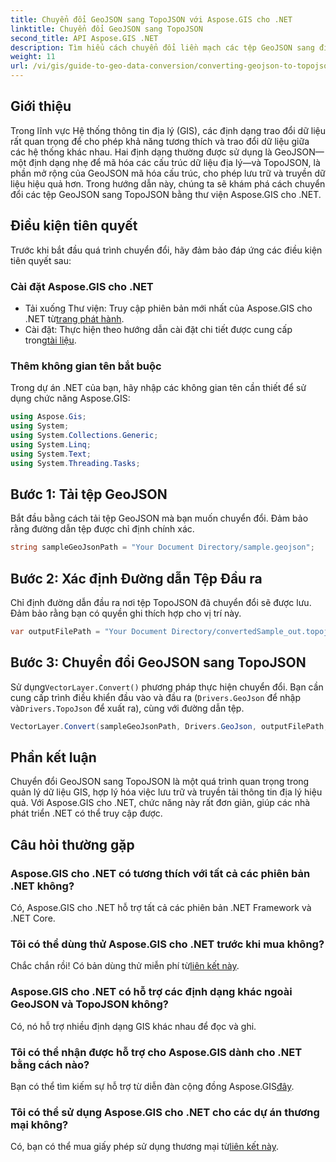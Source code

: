 ```yaml
---
title: Chuyển đổi GeoJSON sang TopoJSON với Aspose.GIS cho .NET
linktitle: Chuyển đổi GeoJSON sang TopoJSON
second_title: API Aspose.GIS .NET
description: Tìm hiểu cách chuyển đổi liền mạch các tệp GeoJSON sang định dạng TopoJSON bằng thư viện Aspose.GIS mạnh mẽ cho .NET. Hướng dẫn từng bước này bao gồm mọi thứ từ cài đặt đến thực thi.
weight: 11
url: /vi/gis/guide-to-geo-data-conversion/converting-geojson-to-topojson/
---
```

## Giới thiệu

Trong lĩnh vực Hệ thống thông tin địa lý (GIS), các định dạng trao đổi dữ liệu rất quan trọng để cho phép khả năng tương thích và trao đổi dữ liệu giữa các hệ thống khác nhau. Hai định dạng thường được sử dụng là GeoJSON—một định dạng nhẹ để mã hóa các cấu trúc dữ liệu địa lý—và TopoJSON, là phần mở rộng của GeoJSON mã hóa cấu trúc, cho phép lưu trữ và truyền dữ liệu hiệu quả hơn. Trong hướng dẫn này, chúng ta sẽ khám phá cách chuyển đổi các tệp GeoJSON sang TopoJSON bằng thư viện Aspose.GIS cho .NET.

## Điều kiện tiên quyết

Trước khi bắt đầu quá trình chuyển đổi, hãy đảm bảo đáp ứng các điều kiện tiên quyết sau:

### Cài đặt Aspose.GIS cho .NET

-  Tải xuống Thư viện: Truy cập phiên bản mới nhất của Aspose.GIS cho .NET từ[trang phát hành](https://releases.aspose.com/gis/net/).
- Cài đặt: Thực hiện theo hướng dẫn cài đặt chi tiết được cung cấp trong[tài liệu](https://reference.aspose.com/gis/net/).

### Thêm không gian tên bắt buộc

Trong dự án .NET của bạn, hãy nhập các không gian tên cần thiết để sử dụng chức năng Aspose.GIS:

```csharp
using Aspose.Gis;
using System;
using System.Collections.Generic;
using System.Linq;
using System.Text;
using System.Threading.Tasks;
```

## Bước 1: Tải tệp GeoJSON

Bắt đầu bằng cách tải tệp GeoJSON mà bạn muốn chuyển đổi. Đảm bảo rằng đường dẫn tệp được chỉ định chính xác.

```csharp
string sampleGeoJsonPath = "Your Document Directory/sample.geojson";
```

## Bước 2: Xác định Đường dẫn Tệp Đầu ra

Chỉ định đường dẫn đầu ra nơi tệp TopoJSON đã chuyển đổi sẽ được lưu. Đảm bảo rằng bạn có quyền ghi thích hợp cho vị trí này.

```csharp
var outputFilePath = "Your Document Directory/convertedSample_out.topojson";
```

## Bước 3: Chuyển đổi GeoJSON sang TopoJSON

 Sử dụng`VectorLayer.Convert()` phương pháp thực hiện chuyển đổi. Bạn cần cung cấp trình điều khiển đầu vào và đầu ra (`Drivers.GeoJson` để nhập và`Drivers.TopoJson` để xuất ra), cùng với đường dẫn tệp.

```csharp
VectorLayer.Convert(sampleGeoJsonPath, Drivers.GeoJson, outputFilePath, Drivers.TopoJson);
```

## Phần kết luận

Chuyển đổi GeoJSON sang TopoJSON là một quá trình quan trọng trong quản lý dữ liệu GIS, hợp lý hóa việc lưu trữ và truyền tải thông tin địa lý hiệu quả. Với Aspose.GIS cho .NET, chức năng này rất đơn giản, giúp các nhà phát triển .NET có thể truy cập được.

## Câu hỏi thường gặp

### Aspose.GIS cho .NET có tương thích với tất cả các phiên bản .NET không?

Có, Aspose.GIS cho .NET hỗ trợ tất cả các phiên bản .NET Framework và .NET Core.

### Tôi có thể dùng thử Aspose.GIS cho .NET trước khi mua không?

 Chắc chắn rồi! Có bản dùng thử miễn phí từ[liên kết này](https://releases.aspose.com/).

### Aspose.GIS cho .NET có hỗ trợ các định dạng khác ngoài GeoJSON và TopoJSON không?

Có, nó hỗ trợ nhiều định dạng GIS khác nhau để đọc và ghi.

### Tôi có thể nhận được hỗ trợ cho Aspose.GIS dành cho .NET bằng cách nào?

 Bạn có thể tìm kiếm sự hỗ trợ từ diễn đàn cộng đồng Aspose.GIS[đây](https://forum.aspose.com/c/gis/33).

### Tôi có thể sử dụng Aspose.GIS cho .NET cho các dự án thương mại không?

 Có, bạn có thể mua giấy phép sử dụng thương mại từ[liên kết này](https://purchase.conholdate.com/buy).